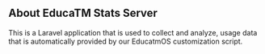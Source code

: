 ## About EducaTM Stats Server

This is a Laravel application that is used to collect and analyze, usage data that is automatically provided by our EducatmOS customization script.
